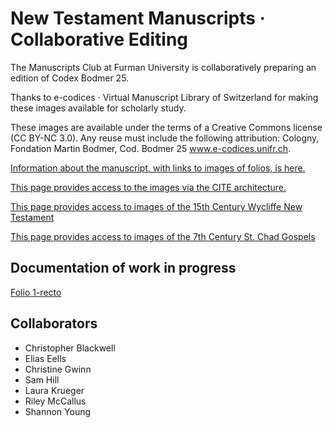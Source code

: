 New Testament Manuscripts · Collaborative Editing
========

The Manuscripts Club at Furman University is collaboratively preparing an edition of Codex Bodmer 25.

Thanks to e-codices · Virtual Manuscript Library of Switzerland for making these images available for scholarly study.

These images are available under the terms of a Creative Commons license (CC BY-NC 3.0). Any reuse must include the following attribution: Cologny, Fondation Martin Bodmer, Cod. Bodmer 25 www.e-codices.unifr.ch.

[Information about the manuscript, with links to images of folios, is here.](http://folio.furman.edu/projects/mss/images-codbod25.html)

[This page provides access to the images via the CITE architecture.](http://folio.furman.edu/citeservlet/browseimg?urn=urn:cite:ecod:codbod25)

[This page provides access to images of the 15th Century Wycliffe New Testament](http://folio.furman.edu/citeservlet/browseimg?urn=urn:cite:fufolioimg:WycliffRGB)

[This page provides access to images of the 7th Century St. Chad Gospels](http://folio.furman.edu/citeservlet/browseimg?urn=urn:cite:fufolioimg:ChadRGB)

## Documentation of work in progress

[Folio 1-recto](http://folio.furman.edu/citeservlet/indices?urn=urn%3Acite%3Aecod%3Acodbod25.cb-0025_001r)

## Collaborators

- Christopher Blackwell
- Elias Eells
- Christine Gwinn
- Sam Hill
- Laura Krueger
- Riley McCallus
- Shannon Young
